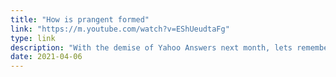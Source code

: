 ```yaml
---
title: "How is prangent formed"
link: "https://m.youtube.com/watch?v=EShUeudtaFg"
type: link
description: "With the demise of Yahoo Answers next month, lets remember a classic of its genre."
date: 2021-04-06
---
```

